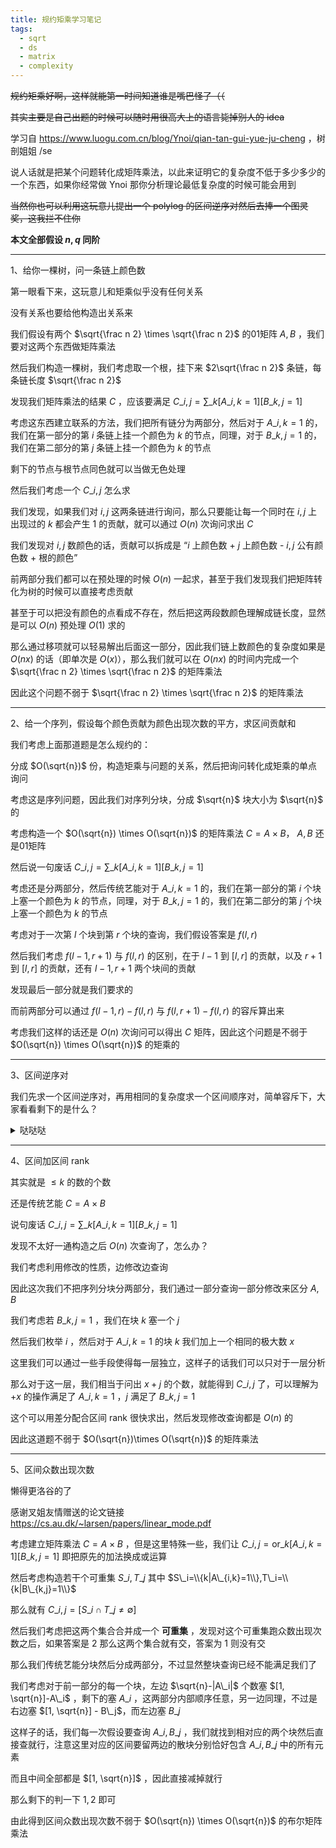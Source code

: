 ```yaml
---
title: 规约矩乘学习笔记
tags:
  - sqrt
  - ds
  - matrix
  - complexity
---
```


~~规约矩乘好啊，这样就能第一时间知道谁是嘴巴怪了（（~~

~~其实主要是自己出题的时候可以随时用很高大上的语言毙掉别人的 idea~~

学习自 https://www.luogu.com.cn/blog/Ynoi/qian-tan-gui-yue-ju-cheng ，树剖姐姐 /se

说人话就是把某个问题转化成矩阵乘法，以此来证明它的复杂度不低于多少多少的一个东西，如果你经常做 Ynoi 那你分析理论最低复杂度的时候可能会用到

~~当然你也可以利用这玩意儿提出一个 polylog 的区间逆序对然后去捧一个图灵奖，这我拦不住你~~

**本文全部假设 $n, q$ 同阶**

***

1、给你一棵树，问一条链上颜色数

第一眼看下来，这玩意儿和矩乘似乎没有任何关系

没有关系也要给他构造出关系来

我们假设有两个 $\sqrt{\frac n 2} \times \sqrt{\frac n 2}$ 的01矩阵 $A, B$ ，我们要对这两个东西做矩阵乘法

然后我们构造一棵树，我们考虑取一个根，挂下来 $2\sqrt{\frac n 2}$ 条链，每条链长度 $\sqrt{\frac n 2}$

发现我们矩阵乘法的结果 $C$ ，应该要满足 $C\_{i,j}=\sum\_{k}[A\_{i,k}=1][B\_{k,j}=1]$

考虑这东西建立联系的方法，我们把所有链分为两部分，然后对于 $A\_{i,k}=1$ 的，我们在第一部分的第 $i$ 条链上挂一个颜色为 $k$ 的节点，同理，对于 $B\_{k,j}=1$ 的，我们在第二部分的第 $j$ 条链上挂一个颜色为 $k$ 的节点

剩下的节点与根节点同色就可以当做无色处理

然后我们考虑一个 $C\_{i,j}$ 怎么求

我们发现，如果我们对 $i, j$ 这两条链进行询问，那么只要能让每一个同时在 $i, j$ 上出现过的 $k$ 都会产生 $1$ 的贡献，就可以通过 $O(n)$ 次询问求出 $C$ 

我们发现对 $i,j$ 数颜色的话，贡献可以拆成是 “$i$ 上颜色数 + $j$ 上颜色数 - $i, j$ 公有颜色数 + 根的颜色”

前两部分我们都可以在预处理的时候 $O(n)$ 一起求，甚至于我们发现我们把矩阵转化为树的时候可以直接考虑贡献

甚至于可以把没有颜色的点看成不存在，然后把这两段数颜色理解成链长度，显然是可以 $O(n)$ 预处理 $O(1)$ 求的

那么通过移项就可以轻易解出后面这一部分，因此我们链上数颜色的复杂度如果是 $O(nx)$ 的话（即单次是 $O(x)$），那么我们就可以在 $O(nx)$ 的时间内完成一个 $\sqrt{\frac n 2} \times \sqrt{\frac n 2}$ 的矩阵乘法

因此这个问题不弱于 $\sqrt{\frac n 2} \times \sqrt{\frac n 2}$ 的矩阵乘法

***

2、给一个序列，假设每个颜色贡献为颜色出现次数的平方，求区间贡献和

我们考虑上面那道题是怎么规约的：

分成 $O(\sqrt{n})$ 份，构造矩乘与问题的关系，然后把询问转化成矩乘的单点询问

考虑这是序列问题，因此我们对序列分块，分成 $\sqrt{n}$ 块大小为 $\sqrt{n}$ 的

考虑构造一个 $O(\sqrt{n}) \times O(\sqrt{n})$ 的矩阵乘法 $C=A\times B$， $A, B$ 还是01矩阵

然后说一句废话 $C\_{i,j}=\sum\_{k}[A\_{i,k}=1][B\_{k,j}=1]$

考虑还是分两部分，然后传统艺能对于 $A\_{i,k}=1$ 的，我们在第一部分的第 $i$ 个块上塞一个颜色为 $k$ 的节点，同理，对于 $B\_{k,j}=1$ 的，我们在第二部分的第 $j$ 个块上塞一个颜色为 $k$ 的节点

考虑对于一次第 $l$ 个块到第 $r$ 个块的查询，我们假设答案是 $f(l,r)$

然后我们考虑 $f(l - 1, r + 1)$ 与 $f(l, r)$ 的区别，在于 $l-1$ 到 $[l, r]$ 的贡献，以及 $r + 1$ 到 $[l, r]$ 的贡献，还有 $l-1, r+1$ 两个块间的贡献

发现最后一部分就是我们要求的

而前两部分可以通过 $f(l-1, r)-f(l, r)$ 与 $f(l, r + 1)-f(l, r)$ 的容斥算出来

考虑我们这样的话还是 $O(n)$ 次询问可以得出 $C$ 矩阵，因此这个问题是不弱于 $O(\sqrt{n}) \times O(\sqrt{n})$ 的矩乘的

***

3、区间逆序对

我们先求一个区间逆序对，再用相同的复杂度求一个区间顺序对，简单容斥下，大家看看剩下的是什么？

<details>
<summary> 哒哒哒 </summary>
<p></p>
<p>其实就是上一题（（</p>
</details>
<p></p>

***

4、区间加区间 rank

其实就是 $\le k$ 的数的个数

还是传统艺能 $C=A\times B$

说句废话 $C\_{i,j}=\sum\_{k}[A\_{i,k}=1][B\_{k,j}=1]$

发现不太好一通构造之后 $O(n)$ 次查询了，怎么办？

我们考虑利用修改的性质，边修改边查询

因此这次我们不把序列分块分两部分，我们通过一部分查询一部分修改来区分 $A, B$

我们考虑若 $B\_{k,j}=1$ ，我们在块 $k$ 塞一个 $j$

然后我们枚举 $i$ ，然后对于 $A\_{i, k}=1$ 的块 $k$ 我们加上一个相同的极大数 $x$

这里我们可以通过一些手段使得每一层独立，这样子的话我们可以只对于一层分析

那么对于这一层，我们相当于问出 $x+j$ 的个数，就能得到 $C\_{i,j}$ 了，可以理解为 $+x$ 的操作满足了 $A\_{i,k}=1$ ，$j$ 满足了 $B\_{k,j}=1$

这个可以用差分配合区间 rank 很快求出，然后发现修改查询都是 $O(n)$ 的

因此这道题不弱于 $O(\sqrt{n})\times O(\sqrt{n})$ 的矩阵乘法

***

5、区间众数出现次数

懒得更洛谷的了

感谢叉姐友情赠送的论文链接 https://cs.au.dk/~larsen/papers/linear_mode.pdf

考虑建立矩阵乘法 $C=A\times B$ ，但是这里特殊一些，我们让 $C\_{i,j}=\text{or}\_{k} [A\_{i,k}=1][B\_{k,j}=1]$ 即把原先的加法换成或运算

然后考虑构造若干个可重集 $S\_i, T\_j$ 其中 $S\_i=\\{k|A\_{i,k}=1\\},T\_i=\\{k|B\_{k,j}=1\\}$ 

那么就有 $C\_{i,j}=[S\_i \cap T\_j \neq \emptyset]$

然后我们考虑把这两个集合合并成一个 **可重集** ，发现对这个可重集跑众数出现次数之后，如果答案是 $2$ 那么这两个集合就有交，答案为 $1$ 则没有交

那么我们传统艺能分块然后分成两部分，不过显然整块查询已经不能满足我们了

我们考虑对于前一部分的每一个块，左边 $\sqrt{n}-|A\_i|$ 个数塞 $[1, \sqrt{n}]-A\_i$ ，剩下的塞 $A\_i$ ，这两部分内部顺序任意，另一边同理，不过是右边塞 $[1, \sqrt{n}] - B\_j$，而左边塞 $B\_j$

这样子的话，我们每一次假设要查询 $A\_i, B\_j$ ，我们就找到相对应的两个块然后直接查就行，注意这里对应的区间要留两边的散块分别恰好包含 $A\_i, B\_j$ 中的所有元素

而且中间全部都是 $[1, \sqrt{n}]$ ，因此直接减掉就行

那么剩下的判一下 $1, 2$ 即可

由此得到区间众数出现次数不弱于 $O(\sqrt{n}) \times O(\sqrt{n})$ 的布尔矩阵乘法